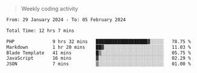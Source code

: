 > Weekly coding activity
<!--START_SECTION:waka-->

```txt
From: 29 January 2024 - To: 05 February 2024

Total Time: 12 hrs 7 mins

PHP              9 hrs 32 mins   ███████████████████▓░░░░░   78.75 %
Markdown         1 hr 20 mins    ██▓░░░░░░░░░░░░░░░░░░░░░░   11.03 %
Blade Template   41 mins         █▒░░░░░░░░░░░░░░░░░░░░░░░   05.75 %
JavaScript       16 mins         ▓░░░░░░░░░░░░░░░░░░░░░░░░   02.29 %
JSON             7 mins          ▒░░░░░░░░░░░░░░░░░░░░░░░░   01.00 %
```

<!--END_SECTION:waka-->
